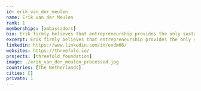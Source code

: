 ```yaml
---
id: erik_van_der_meulen
name: Erik van der Meulen
rank: 1
memberships: [ambassadors]
bio: Erik firmly believes that entrepreneurship provides the only sustainable solution to many of humanity's greatest challenges. He has been active as an entrepreneur for over 25 years and co-founded several succesful businesses. Some of these are united in Powered By Meaning, a growing ecosystem of companies that have one shared mission which is to make impact through collective entrepreneurship. Erik is passionate about conceiving and realising new creative business concepts that unite both social and economic value. Ambassador fell in love with Threefold The Treefold Foundation aims to solve some of the fundamental shortcomings of the technologies that shape our future. I strongly support the values and the goals of the team and am exited about the opportunity to support them as ambassador. 
excerpt: Erik firmly believes that entrepreneurship provides the only sustainable solution to many of humanity's greatest challenges.
linkedin: https://www.linkedin.com/in/evdm66/
websites: https://threefold.io/
projects: [threefold_foundation]
image: ./erik_van_der_meulen_processed.jpg
countries: [The Netherlands]
cities: []
private: 1
---
```

